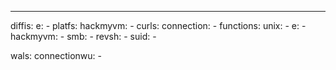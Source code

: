 ---
diffis:
  e:
    -
platfs:
  hackmyvm:
    -
curls:
  connection:
    -
functions:
  unix:
    -
  e:
    -
  hackmyvm:
    -
  smb:
    -
  revsh:
    -
  suid:
    -

wals:
  connectionwu:
    -
